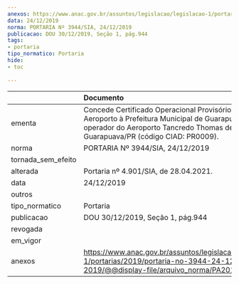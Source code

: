 ```yaml
---
anexos: https://www.anac.gov.br/assuntos/legislacao/legislacao-1/portarias/2019/portaria-no-3944-24-12-2019/@@display-file/arquivo_norma/PA2019-3944.pdf
data: 24/12/2019
norma: PORTARIA Nº 3944/SIA, 24/12/2019
publicacao: DOU 30/12/2019, Seção 1, pág.944
tags:
- portaria
tipo_normatico: Portaria
hide: 
- toc 
 
---
```


|                    | Documento                                                                                                                                                                             |
|:-------------------|:--------------------------------------------------------------------------------------------------------------------------------------------------------------------------------------|
| ementa             | Concede Certificado Operacional Provisório de Aeroporto à Prefeitura Municipal de Guarapuava, operador do Aeroporto Tancredo Thomas de Faria, em Guarapuava/PR (código CIAD: PR0009). |
| norma              | PORTARIA Nº 3944/SIA, 24/12/2019                                                                                                                                                      |
| tornada_sem_efeito |                                                                                                                                                                                       |
| alterada           | Portaria nº 4.901/SIA, de 28.04.2021.                                                                                                                                                 |
| data               | 24/12/2019                                                                                                                                                                            |
| outros             |                                                                                                                                                                                       |
| tipo_normatico     | Portaria                                                                                                                                                                              |
| publicacao         | DOU 30/12/2019, Seção 1, pág.944                                                                                                                                                      |
| revogada           |                                                                                                                                                                                       |
| em_vigor           |                                                                                                                                                                                       |
| anexos             | https://www.anac.gov.br/assuntos/legislacao/legislacao-1/portarias/2019/portaria-no-3944-24-12-2019/@@display-file/arquivo_norma/PA2019-3944.pdf                                      |